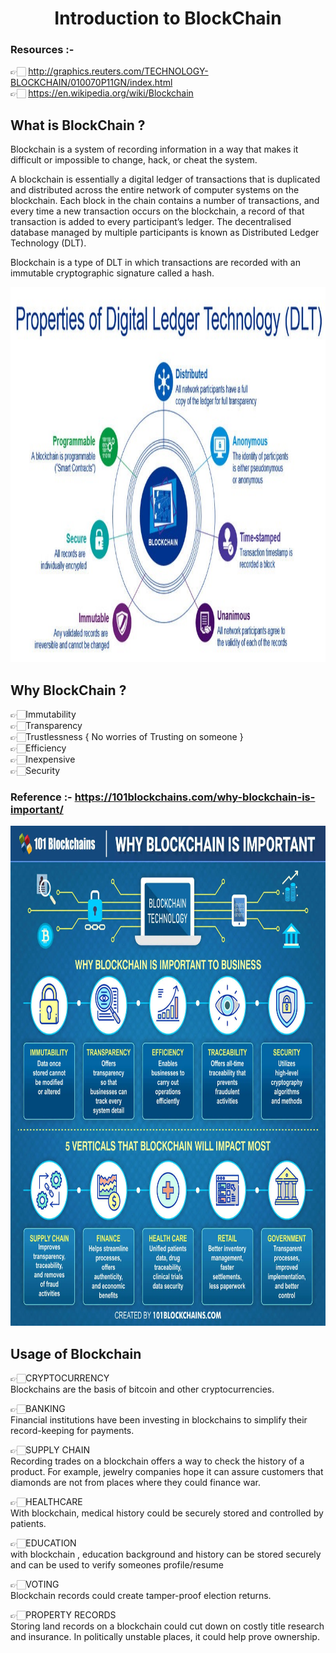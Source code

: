 <div align = "center">
<h1 >Introduction to BlockChain</h1>
</div>

### Resources :-
👉🏻 http://graphics.reuters.com/TECHNOLOGY-BLOCKCHAIN/010070P11GN/index.html <br>
👉🏻 https://en.wikipedia.org/wiki/Blockchain

## What is  BlockChain ?

Blockchain is a system of recording information in a way that makes it difficult or impossible to change, hack, or cheat the system.<br>

A blockchain is essentially a digital ledger of transactions that is duplicated and distributed across the entire network of computer systems on the blockchain. Each block in the chain contains a number of transactions, and every time a new transaction occurs on the blockchain, a record of that transaction is added to every participant’s ledger. The decentralised database managed by multiple participants is known as Distributed Ledger Technology (DLT).<br>

Blockchain is a type of DLT in which transactions are recorded with an immutable cryptographic signature called a hash.

<div align="center">
<img width="100%" height = "600px" src="https://github.com/RahulSoni0/BlockChain/blob/main/Images/1*3Clhsacgyb8pmvRJmBYmnQ.jpeg" alt="cover" />
</div>

## Why BlockChain ?

👉🏻Immutability <br>
👉🏻Transparency <br>
👉🏻Trustlessness { No worries of Trusting on someone }<br>
👉🏻Efficiency<br>
👉🏻Inexpensive<br>
👉🏻Security<br>

### Reference :- https://101blockchains.com/why-blockchain-is-important/
<div align="center">
<img width="100%" height = "800px" src="https://github.com/RahulSoni0/BlockChain/blob/main/Images/Why-Blockchain-is-important.jpg.webp" alt="cover" />
</div>

## Usage of Blockchain
👉🏻CRYPTOCURRENCY <br>
Blockchains are the basis of bitcoin and other cryptocurrencies.

👉🏻BANKING <br>
Financial institutions have been investing in blockchains to simplify their record-keeping for payments.

👉🏻SUPPLY CHAIN <br>
Recording trades on a blockchain offers a way to check the history of a product. For example, jewelry companies hope it can assure customers that diamonds are not from places where they could finance war.

👉🏻HEALTHCARE <br>
With blockchain, medical history could be securely stored and controlled by patients.

👉🏻EDUCATION <br>
with blockchain , education background and history can be stored securely and can be used to verify someones profile/resume

👉🏻VOTING <br>
Blockchain records could create tamper-proof election returns.

👉🏻PROPERTY RECORDS <br>
Storing land records on a blockchain could cut down on costly title research and insurance. In politically unstable places, it could help prove ownership.


